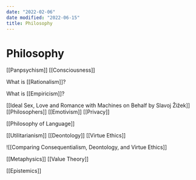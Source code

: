 ```yaml
---
date: "2022-02-06"
date modified: "2022-06-15"
title: Philosophy
---
```


# Philosophy
[[Panpsychism]]
[[Consciousness]]

What is [[Rationalism]]?

What is [[Empiricism]]?

[[Ideal Sex, Love and Romance with Machines on Behalf by Slavoj Žižek]]
[[Philosophers]]
[[Emotivism]]
[[Privacy]]

[[Philosophy of Language]]

[[Utilitarianism]]
[[Deontology]]
[[Virtue Ethics]]

![[Comparing Consequentialism, Deontology, and Virtue Ethics]]

[[Metaphysics]]
[[Value Theory]]

[[Epistemics]]
